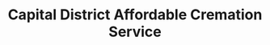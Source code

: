 ---
title: "Capital District Affordable Cremation Service"
url: /albany/capital-district-affordable-cremation-service/
shop: funeral directors
---